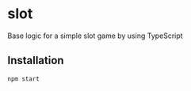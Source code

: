 # slot
Base logic for a simple slot game by using TypeScript

## Installation


```bash
npm start
```
